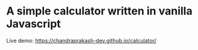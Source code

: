 # A simple calculator written in vanilla Javascript

Live demo: https://chandraprakash-dev.github.io/calculator/